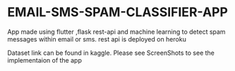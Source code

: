 # EMAIL-SMS-SPAM-CLASSIFIER-APP

App made using flutter ,flask rest-api and machine learning to detect spam messages within email or sms. rest api is deployed on heroku

Dataset link can be found in kaggle. Please see ScreenShots to see the implementaion of the app

